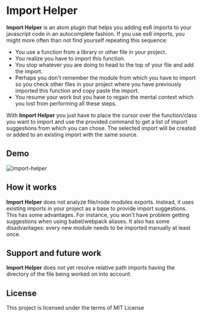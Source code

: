 # Import Helper

**Import Helper** is an atom plugin that helps you adding es6 imports to your javascript code in an autocomplete fashion. If you use es6 imports, you might more often than not find yourself repeating this sequence:

* You use a function from a library or other file in your project.
* You realize you have to import this function.
* You stop whatever you are doing to head to the top of your file and add the import.
* Perhaps you don't remember the module from which you have to import so you check other files in your project where you have previously imported this function and copy paste the import.
* You resume your work but you have to regain the mental context which you lost from performing all these steps.

With **Import Helper** you just have to place the cursor over the function/class you want to import and use the provided command to get a list of import suggestions from which you can chose. The selected import will be created or added to an existing import with the same source.

## Demo

![import-helper](https://user-images.githubusercontent.com/5741969/32411995-14ec4f2c-c1e2-11e7-884b-ea331bbacd93.gif)

## How it works

**Import Helper** does not analyze file/node modules exports. Instead, it uses existing imports in your project as a base to provide import suggestions. This has some advantages. For instance, you won't have problem getting suggestions when using babel/webpack aliases.  It also has some disadvantages: every new module needs to be imported manually at least once.

## Support and future work

**Import Helper** does not yet resolve relative path imports having the directory of the file being worked on into account.

## License

This project is licensed under the terms of MIT License
